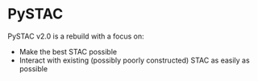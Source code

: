 # PySTAC

PySTAC v2.0 is a rebuild with a focus on:

- Make the best STAC possible
- Interact with existing (possibly poorly constructed) STAC as easily as possible
